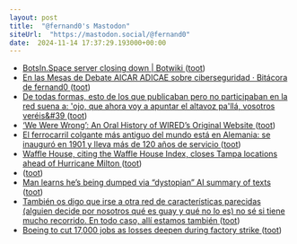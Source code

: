 ```yaml
---
layout: post
title:  "@fernand0's Mastodon"
siteUrl:  "https://mastodon.social/@fernand0"
date:  2024-11-14 17:37:29.193000+00:00
---
```

*  [BotsIn.Space server closing down \| Botwiki ](https://botwiki.org/blog/botsin-space-server-closing-down) ([toot](https://mastodon.social/@fernand0/113482520932636644))
*  [En las Mesas de Debate AICAR ADICAE sobre ciberseguridad · Bitácora de fernand0 ](http://blog.elmundoesimperfecto.com/2024/11/14/en-mesa-debate-aicar-adicae) ([toot](https://mastodon.social/@fernand0/113482328892519572))
*  [De todas formas, esto de los que publicaban pero no participaban en la red suena a: &#39;ojo, que ahora voy a apuntar el altavoz pa&#39;llá, vosotros veréis&#39 ](https://mastodon.social/@fernand0/113482287069008918) ([toot](https://mastodon.social/@fernand0/113482287069008918))
*  [‘We Were Wrong’: An Oral History of WIRED’s Original Website ](https://www.wired.com/story/we-were-wrong-oral-history-hotwired) ([toot](https://mastodon.social/@fernand0/113482209300526441))
*  [El ferrocarril colgante más antiguo del mundo está en Alemania: se inauguró en 1901 y lleva más de 120 años de servicio ](https://www.xataka.com/transporte/ferrocarril-colgante-antiguo-mundo-esta-alemania-se-inauguro-1901-lleva-120-anos-servici) ([toot](https://mastodon.social/@fernand0/113481910864432202))
*  [Waffle House, citing the Waffle House Index, closes Tampa locations ahead of Hurricane Milton ](https://www.cbsnews.com/news/hurricane-milton-waffle-house-index-tampa-locations-closed) ([toot](https://mastodon.social/@fernand0/113481303317878346))
*  [ ](https://mastodon.eus/@luistxo) ([toot](https://mastodon.social/@fernand0/113481144760010848))
*  [Man learns he’s being dumped via “dystopian” AI summary of texts ](https://arstechnica.com/ai/2024/10/man-learns-hes-being-dumped-via-dystopian-ai-summary-of-texts) ([toot](https://mastodon.social/@fernand0/113481008645996827))
*  [También os digo que irse a otra red de características parecidas (alguien decide por nosotros qué es guay y qué no lo es) no sé si tiene mucho recorrido. En todo caso, allí estamos también ](https://mastodon.social/@fernand0/113480912739535308) ([toot](https://mastodon.social/@fernand0/113480912739535308))
*  [Boeing to cut 17,000 jobs as losses deepen during factory strike ](https://www.cnbc.com/2024/10/11/boeing-layoffs-factory-strike.htm) ([toot](https://mastodon.social/@fernand0/113480731948624028))
